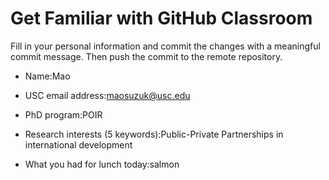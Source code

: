 # Get Familiar with GitHub Classroom

Fill in your personal information and commit the changes with a meaningful commit message.  Then push the commit to the remote repository.

* Name:Mao

* USC email address:maosuzuk@usc.edu

* PhD program:POIR

* Research interests (5 keywords):Public-Private Partnerships in international development

* What you had for lunch today:salmon

